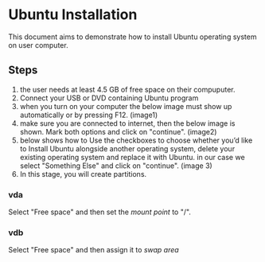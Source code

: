 # Ubuntu Installation
This document aims to demonstrate how to install Ubuntu operating system on user computer.
## Steps
1. the user needs at least 4.5 GB of free space on their compuputer.
2. Connect your USB or DVD containing Ubuntu program
3. when you turn on your computer the below image must show up automatically or by pressing F12.
(image1)
4. make sure you are connected to internet, then the below image is shown. Mark both options and click on "continue".
(image2)
5. below shows how to  Use the checkboxes to choose whether you’d like to Install Ubuntu alongside another operating system, delete your existing operating system and replace it with Ubuntu. in our case we select "Something Else" and click on "continue".
(image 3)
6. In this stage, you will create partitions.

### vda
Select "Free space" and then set the _mount point_ to "/".

### vdb
Select "Free space" and then assign it to _swap area_
